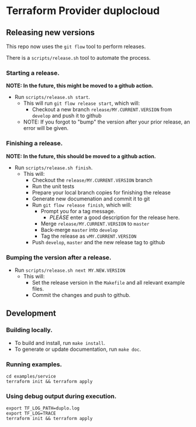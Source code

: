 # Terraform Provider duplocloud

## Releasing new versions

This repo now uses the `git flow` tool to perform releases.

There is a `scripts/release.sh` tool to automate the process.

### Starting a release.

**NOTE: In the future, this might be moved to a github action.**

 - Run `scripts/release.sh start`.
   - This will run `git flow release start`, which will:
     - Checkout a new branch `release/MY.CURRENT.VERSION` from `develop` and push it to github
   - NOTE: If you forgot to "bump" the version after your prior release, an error will be given.

### Finishing a release.

**NOTE: In the future, this should be moved to a github action.**

 - Run `scripts/release.sh finish`.
   - This will:
     - Checkout the `release/MY.CURRENT.VERSION` branch
     - Run the unit tests
     - Prepare your local branch copies for finishing the release
     - Generate new documenation and commit it to git
     - Run `git flow release finish`, which will:
       - Prompt you for a tag message.
         - *PLEASE* enter a good description for the release here.
       - Merge `release/MY.CURRENT.VERSION` to `master`
       - Back-merge `master` into `develop`
       - Tag the release as `vMY.CURRENT.VERSION`
     - Push `develop`, `master` and the new release tag to github 

### Bumping the version after a release.

 - Run `scripts/release.sh next MY.NEW.VERSION`
   - This will:
     - Set the release version in the `Makefile` and all relevant example files.
     - Commit the changes and push to github.

## Development

### Building locally.

 - To build and install, run `make install`.
 - To generate or update documentation, run `make doc`.

### Running examples.

```
cd examples/service
terraform init && terraform apply
```

### Using debug output during execution.

``` 
export TF_LOG_PATH=duplo.log
export TF_LOG=TRACE
terraform init && terraform apply
```